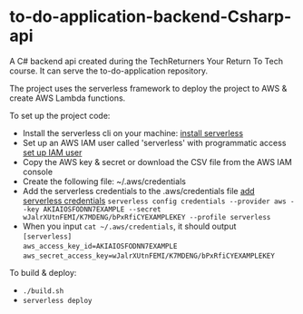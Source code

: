 # to-do-application-backend-Csharp-api

A C# backend api created during the TechReturners Your Return To Tech course.  It can serve the to-do-application repository. 

The project uses the serverless framework to deploy the project to AWS & create AWS Lambda functions.

To set up the project code:
* Install the serverless cli on your machine: [install serverless](https://www.serverless.com/framework/docs/getting-started/)
* Set up an AWS IAM user called 'serverless' with programmatic access [set up IAM user](https://docs.aws.amazon.com/IAM/latest/UserGuide/id_users_create.html)
* Copy the AWS key & secret or download the CSV file from the AWS IAM console  
* Create the following file:
  ~/.aws/credentials
* Add the serverless credentials to the .aws/credentials file [add serverless credentials](https://www.serverless.com/framework/docs/providers/aws/guide/credentials/#setup-with-serverless-config-credentials-command)
  `serverless config credentials --provider aws --key AKIAIOSFODNN7EXAMPLE --secret wJalrXUtnFEMI/K7MDENG/bPxRfiCYEXAMPLEKEY --profile serverless`
* When you input `cat ~/.aws/credentials`, it should output \
  `[serverless]`\
  `aws_access_key_id=AKIAIOSFODNN7EXAMPLE`\
  `aws_secret_access_key=wJalrXUtnFEMI/K7MDENG/bPxRfiCYEXAMPLEKEY`

To build & deploy:
* `./build.sh`
* `serverless deploy`
